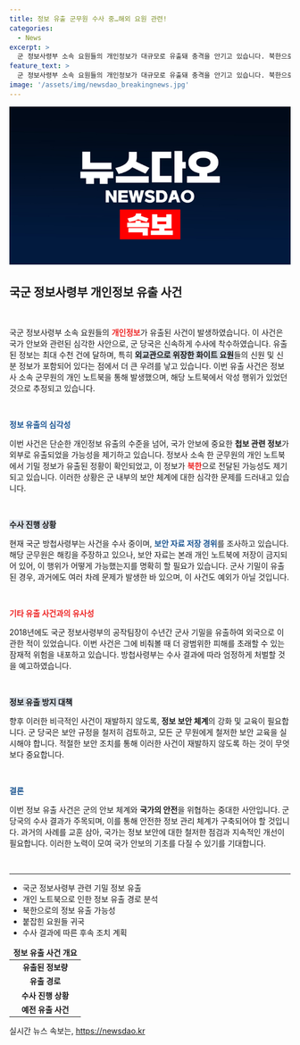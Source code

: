 ```yaml
---
title: 정보 유출 군무원 수사 중…해외 요원 관련!
categories:
  - News
excerpt: >
  군 정보사령부 소속 요원들의 개인정보가 대규모로 유출돼 충격을 안기고 있습니다. 북한으로의 정보 전이 가능성이 제기되며, 수사당국이 철저한 조사를 진행 중입니다.
feature_text: >
  군 정보사령부 소속 요원들의 개인정보가 대규모로 유출돼 충격을 안기고 있습니다. 북한으로의 정보 전이 가능성이 제기되며, 수사당국이 철저한 조사를 진행 중입니다.
image: '/assets/img/newsdao_breakingnews.jpg'
---
```


<p><img src="/assets/img/newsdao_breakingnews.jpg" alt="implanttips 속보" /></p>

<h2 data-ke-size="size26">국군 정보사령부 개인정보 유출 사건</h2>

<p data-ke-size="size16">&nbsp;</p>

<p>국군 정보사령부 소속 요원들의 <b><span style="color: #ee2323;">개인정보</span></b>가 유출된 사건이 발생하였습니다. 이 사건은 국가 안보와 관련된 심각한 사안으로, 군 당국은 신속하게 수사에 착수하였습니다. 유출된 정보는 최대 수천 건에 달하며, 특히 <b><span style="background-color: #21538527;">외교관으로 위장한 화이트 요원</span></b>들의 신원 및 신분 정보가 포함되어 있다는 점에서 더 큰 우려를 낳고 있습니다. 이번 유출 사건은 정보사 소속 군무원의 개인 노트북을 통해 발생했으며, 해당 노트북에서 악성 행위가 있었던 것으로 추정되고 있습니다.</p>

<p data-ke-size="size16">&nbsp;</p>

<p><b><span style="color: #1a5490;">정보 유출의 심각성</span></b></p>

<p>이번 사건은 단순한 개인정보 유출의 수준을 넘어, 국가 안보에 중요한 <b>첩보 관련 정보</b>가 외부로 유출되었을 가능성을 제기하고 있습니다. 정보사 소속 한 군무원의 개인 노트북에서 기밀 정보가 유출된 정황이 확인되었고, 이 정보가 <b><span style="color: #ee2323;">북한</span></b>으로 전달된 가능성도 제기되고 있습니다. 이러한 상황은 군 내부의 보안 체계에 대한 심각한 문제를 드러내고 있습니다.</p>

<p data-ke-size="size16">&nbsp;</p>

<p><b><span style="background-color: #21538527;">수사 진행 상황</span></b></p>

<p>현재 국군 방첩사령부는 사건을 수사 중이며, <b><span style="color: #1a5490;">보안 자료 저장 경위</span></b>를 조사하고 있습니다. 해당 군무원은 해킹을 주장하고 있으나, 보안 자료는 본래 개인 노트북에 저장이 금지되어 있어, 이 행위가 어떻게 가능했는지를 명확히 할 필요가 있습니다. 군사 기밀이 유출된 경우, 과거에도 여러 차례 문제가 발생한 바 있으며, 이 사건도 예외가 아닐 것입니다.</p>

<p data-ke-size="size16">&nbsp;</p>

<p><b><span style="color: #ee2323;">기타 유출 사건과의 유사성</span></b></p>

<p>2018년에도 국군 정보사령부의 공작팀장이 수년간 군사 기밀을 유출하여 외국으로 이관한 적이 있었습니다. 이번 사건은 그에 비춰볼 때 더 광범위한 피해를 초래할 수 있는 잠재적 위험을 내포하고 있습니다. 방첩사령부는 수사 결과에 따라 엄정하게 처벌할 것을 예고하였습니다.</p>

<p data-ke-size="size16">&nbsp;</p>

<p><b><span style="background-color: #21538527;">정보 유출 방지 대책</span></b></p>

<p>향후 이러한 비극적인 사건이 재발하지 않도록, <b>정보 보안 체계</b>의 강화 및 교육이 필요합니다. 군 당국은 보안 규정을 철저히 검토하고, 모든 군 무원에게 철저한 보안 교육을 실시해야 합니다. 적절한 보안 조치를 통해 이러한 사건이 재발하지 않도록 하는 것이 무엇보다 중요합니다.</p>

<p data-ke-size="size16">&nbsp;</p>

<p><b><span style="color: #1a5490;">결론</span></b></p>

<p>이번 정보 유출 사건은 군의 안보 체계와 <b>국가의 안전</b>을 위협하는 중대한 사안입니다. 군 당국의 수사 결과가 주목되며, 이를 통해 안전한 정보 관리 체계가 구축되어야 할 것입니다. 과거의 사례를 교훈 삼아, 국가는 정보 보안에 대한 철저한 점검과 지속적인 개선이 필요합니다. 이러한 노력이 모여 국가 안보의 기초를 다질 수 있기를 기대합니다. </p>

<p data-ke-size="size16">&nbsp;</p>

<hr>

<ul>
  <li>국군 정보사령부 관련 기밀 정보 유출</li>
  <li>개인 노트북으로 인한 정보 유출 경로 분석</li>
  <li>북한으로의 정보 유출 가능성</li>
  <li>붙잡힌 요원들 귀국</li>
  <li>수사 결과에 따른 후속 조치 계획</li>
</ul>

<table>
  <thead>
    <tr>
      <td style="text-align: center; height: 17px;"><b>정보 유출 사건 개요</b></td>
    </tr>
  </thead>
  <tbody>
    <tr>
      <td style="text-align: center; height: 17px;"><b>유출된 정보량</b></td>
    </tr>
    <tr>
      <td style="text-align: center; height: 17px;"><b>유출 경로</b></td>
    </tr>
    <tr>
      <td style="text-align: center; height: 17px;"><b>수사 진행 상황</b></td>
    </tr>
    <tr>
      <td style="text-align: center; height: 17px;"><b>예전 유출 사건</b></td>
    </tr>
  </tbody>
</table>
실시간 뉴스 속보는, <a href="https://newsdao.kr" rel="dofollow">https://newsdao.kr</a>


